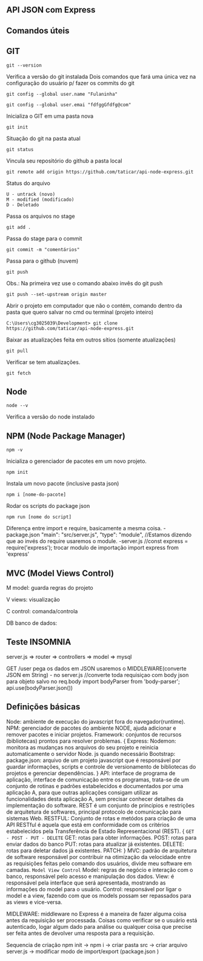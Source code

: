 ## API JSON com Express

## Comandos úteis

## GIT
```
git --version
```
Verifica a versão do git instalada
Dois comandos que fará uma única vez na configuração do usuário p/ fazer os commits do git
```
git config --global user.name "Fulaninha"
```
```
git config --global user.emai "fdfggGfdfg@com"
```
Inicializa o GIT em uma pasta nova
```
git init
```
Situação do git na pasta atual
```
git status
```
Vincula seu repositório do github a pasta local
```
git remote add origin https://github.com/taticar/api-node-express.git
```
Status do arquivo
```
U - untrack (novo)
M - modified (modificado)
D - Deletado
```
Passa os arquivos no stage
```
git add .
```
Passa do stage para o commit
```
git commit -m "comentários"
```
Passa para o github (nuvem)
```
git push
```
Obs.:
Na primeira vez use o comando abaixo invês do git push
```
git push --set-upstream origin master
```
Abrir o projeto em computador que não o contém, comando dentro da pasta que quero salvar no cmd ou terminal (projeto inteiro)
```
C:\Users\cg3025039\Development> git clone https://github.com/taticar/api-node-express.git
```
Baixar as atualizações feita em outros sítios (somente atualizações)
```
git pull
```
Verificar se tem atualizações.
```
git fetch
```



## Node
```
node --v
```
Verifica a versão do node instalado

## NPM (Node Package Manager)
```
npm -v
```
Inicializa o gerenciador de pacotes em um novo projeto.
```
npm init
```
Instala um novo pacote (inclusive pasta json)
```
npm i [nome-do-pacote]
```
Rodar os scripts do package json
```
npm run [nome do script]
```

Diferença entre import e require, basicamente a mesma coisa.
-package.json
"main": "src/server.js",
"type": "module",
//Estamos dizendo que ao invés do require usaremos o module.
-server.js
//const express = require('express'); trocar modulo de importação
import express from 'express'

## MVC (Model Views Control)

M model: guarda regras do projeto

V views: visualização

C control: comanda/controla

DB banco de dados: 

## Teste INSOMNIA

server.js => router => controllers => model => mysql

GET /user pega os dados em JSON usaremos o MIDDLEWARE(converte JSON em String) - no server.js 
//converte toda requisiçao com body json para objeto salvo no req.body
import bodyParser from 'body-parser'; 
api.use(bodyParser.json())

## Definições básicas


Node: ambiente de execução do javascript fora do navegador(runtime).
NPM: gerenciador de pacotes do ambiente NODE, ajuda adicionar e remover pacotes e iniciar projetos.
Framework: conjuntos de recursos (bibliotecas) prontos para resolver problemas.
{
Express: 
Nodemon: monitora as mudanças nos arquivos do seu projeto e reinicia automaticamente o servidor Node. js quando necessário
Bootstrap:
package.json: arquivo de um projeto javascript que é responsável por guardar informações, scripts e controle de versionamento de bibliotecas do projetos e gerenciar dependências.
}
API: interface de programa de aplicação, interface de comunicação entre os programas, trata-se de um conjunto de rotinas e padrões estabelecidos e documentados por uma aplicação A, para que outras aplicações consigam utilizar as funcionalidades desta aplicação A, sem precisar conhecer detalhes da implementação do software.
REST é um conjunto de princípios e restrições de arquitetura de softwares,  principal protocolo de comunicação para sistemas Web. 
RESTFUL: Conjunto de rotas e metódos para criação de uma API RESTful é aquela que está em conformidade com os critérios estabelecidos pela Transferência de Estado Representacional (REST).
{
    ```GET - POST - PUT - DELETE```
    GET: rotas para obter informações.
    POST: rotas para enviar dados do banco
    PUT: rotas para atualizar já existentes.
    DELETE: rotas para deletar dados já existentes.
    PATCH: 
}
MVC: padrão de arquitetura de software responsável por contribuir na otimização da velocidade entre as requisições feitas pelo comando dos usuários, divide meu software em camadas.
    ``` Model View Control ```
        Model: regras de negócio e interação com o banco, responsável pelo acesso e manipulação dos dados.
        View: é responsável pela interface que será apresentada, mostrando as informações do model para o usuário.
        Control: responsável por ligar o model e a view, fazendo com que os models possam ser repassados para as views e vice-versa.

MIDLEWARE: middleware no Express é a maneira de fazer alguma coisa antes da requisição ser processada. Coisas como verificar se o usuário está autenticado, logar algum dado para análise ou qualquer coisa que precise ser feita antes de devolver uma resposta para a requisição.

Sequencia de criação
npm init -> npm i -> criar pasta src -> criar arquivo server.js -> modificar modo de import/export (package.json )

